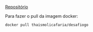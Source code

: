[Repositório](https://hub.docker.com/r/thaismolicafaria/desafiogo)

Para fazer o pull da imagem docker:

`docker pull thaismolicafaria/desafiogo`